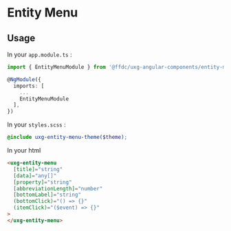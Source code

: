 # Entity Menu

## Usage

In your `app.module.ts` :

```ts
import { EntityMenuModule } from '@ffdc/uxg-angular-components/entity-menu';

@NgModule({
  imports: [
    ...
    EntityMenuModule
  ],
})
```

In your `styles.scss` :

```scss
@include uxg-entity-menu-theme($theme);
```

In your html

```html
<uxg-entity-menu
  [title]="string"
  [data]="any[]"
  [property]="string"
  [abbreviationLength]="number"
  [bottomLabel]="string"
  (bottomClick)="() => {}"
  (itemClick)="($event) => {}"
>
</uxg-entity-menu>
```

